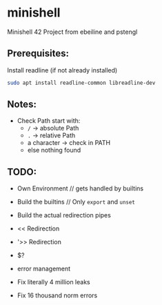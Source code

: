 # minishell
Minishell 42 Project from ebeiline and pstengl

## Prerequisites:
Install readline (if not already installed)
```bash
sudo apt install readline-common libreadline-dev
```

## Notes:
- Check Path start with:
    - `/` -> absolute Path
    - `.` -> relative Path
    - a character -> check in PATH
    - else nothing found

## TODO:
- Own Environment // gets handled by builtins
- Build the builtins // Only `export` and `unset`
- Build the actual redirection pipes
- << Redirection
- '>> Redirection
- $?
- error management



- Fix literally 4 million leaks
- Fix 16 thousand norm errors
